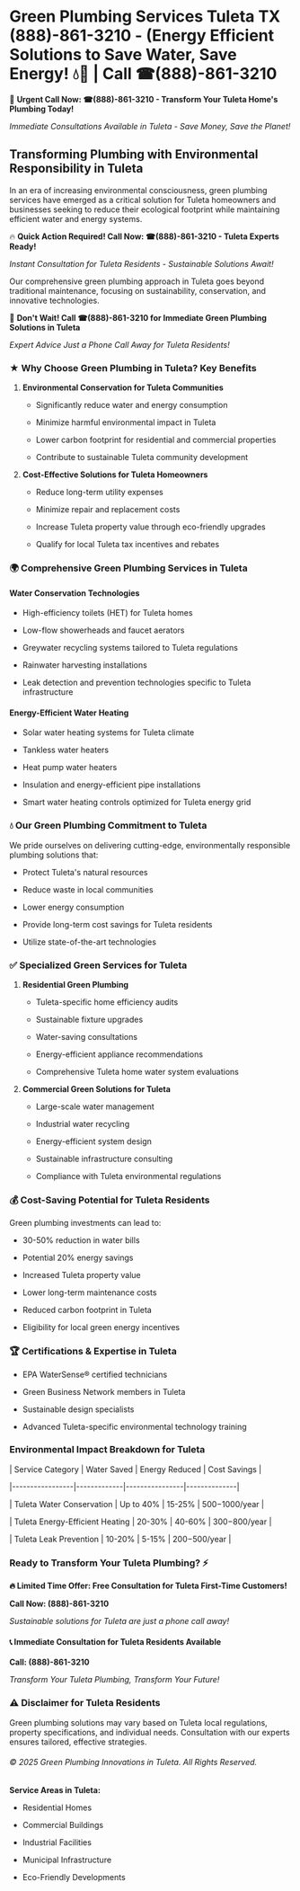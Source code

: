# Green Plumbing Services Tuleta TX (888)-861-3210 - (Energy Efficient Solutions to Save Water, Save Energy! 💧🌿 | Call ☎(888)-861-3210

🚨 **Urgent Call Now: ☎(888)-861-3210 - Transform Your Tuleta Home's Plumbing Today!**
*Immediate Consultations Available in Tuleta - Save Money, Save the Planet!*

## Transforming Plumbing with Environmental Responsibility in Tuleta

In an era of increasing environmental consciousness, green plumbing services have emerged as a critical solution for Tuleta homeowners and businesses seeking to reduce their ecological footprint while maintaining efficient water and energy systems. 

🔥 **Quick Action Required! Call Now: ☎(888)-861-3210 - Tuleta Experts Ready!**
*Instant Consultation for Tuleta Residents - Sustainable Solutions Await!*

Our comprehensive green plumbing approach in Tuleta goes beyond traditional maintenance, focusing on sustainability, conservation, and innovative technologies.

🚨 **Don't Wait! Call ☎(888)-861-3210 for Immediate Green Plumbing Solutions in Tuleta**
*Expert Advice Just a Phone Call Away for Tuleta Residents!*

### ★ Why Choose Green Plumbing in Tuleta? Key Benefits

1. **Environmental Conservation for Tuleta Communities** 
   - Significantly reduce water and energy consumption
   - Minimize harmful environmental impact in Tuleta
   - Lower carbon footprint for residential and commercial properties
   - Contribute to sustainable Tuleta community development

2. **Cost-Effective Solutions for Tuleta Homeowners** 
   - Reduce long-term utility expenses
   - Minimize repair and replacement costs
   - Increase Tuleta property value through eco-friendly upgrades
   - Qualify for local Tuleta tax incentives and rebates

### 🌍 Comprehensive Green Plumbing Services in Tuleta

#### Water Conservation Technologies
- High-efficiency toilets (HET) for Tuleta homes
- Low-flow showerheads and faucet aerators
- Greywater recycling systems tailored to Tuleta regulations
- Rainwater harvesting installations
- Leak detection and prevention technologies specific to Tuleta infrastructure

#### Energy-Efficient Water Heating
- Solar water heating systems for Tuleta climate
- Tankless water heaters
- Heat pump water heaters
- Insulation and energy-efficient pipe installations
- Smart water heating controls optimized for Tuleta energy grid

### 💧 Our Green Plumbing Commitment to Tuleta

We pride ourselves on delivering cutting-edge, environmentally responsible plumbing solutions that:
- Protect Tuleta's natural resources
- Reduce waste in local communities
- Lower energy consumption
- Provide long-term cost savings for Tuleta residents
- Utilize state-of-the-art technologies

### ✅ Specialized Green Services for Tuleta

1. **Residential Green Plumbing**
   - Tuleta-specific home efficiency audits
   - Sustainable fixture upgrades
   - Water-saving consultations
   - Energy-efficient appliance recommendations
   - Comprehensive Tuleta home water system evaluations

2. **Commercial Green Solutions for Tuleta**
   - Large-scale water management
   - Industrial water recycling
   - Energy-efficient system design
   - Sustainable infrastructure consulting
   - Compliance with Tuleta environmental regulations

### 💰 Cost-Saving Potential for Tuleta Residents

Green plumbing investments can lead to:
- 30-50% reduction in water bills
- Potential 20% energy savings
- Increased Tuleta property value
- Lower long-term maintenance costs
- Reduced carbon footprint in Tuleta
- Eligibility for local green energy incentives

### 🏆 Certifications & Expertise in Tuleta

- EPA WaterSense® certified technicians
- Green Business Network members in Tuleta
- Sustainable design specialists
- Advanced Tuleta-specific environmental technology training

### Environmental Impact Breakdown for Tuleta

| Service Category | Water Saved | Energy Reduced | Cost Savings |
|-----------------|-------------|----------------|--------------|
| Tuleta Water Conservation | Up to 40% | 15-25% | $500-$1000/year |
| Tuleta Energy-Efficient Heating | 20-30% | 40-60% | $300-$800/year |
| Tuleta Leak Prevention | 10-20% | 5-15% | $200-$500/year |

### Ready to Transform Your Tuleta Plumbing? ⚡

**🔥 Limited Time Offer: Free Consultation for Tuleta First-Time Customers!**

**Call Now: (888)-861-3210**
*Sustainable solutions for Tuleta are just a phone call away!*

#### 📞 Immediate Consultation for Tuleta Residents Available

**Call: (888)-861-3210**
*Transform Your Tuleta Plumbing, Transform Your Future!*

### ⚠️ Disclaimer for Tuleta Residents

Green plumbing solutions may vary based on Tuleta local regulations, property specifications, and individual needs. Consultation with our experts ensures tailored, effective strategies.

###### © 2025 Green Plumbing Innovations in Tuleta. All Rights Reserved.

**Service Areas in Tuleta:** 
- Residential Homes
- Commercial Buildings
- Industrial Facilities
- Municipal Infrastructure
- Eco-Friendly Developments